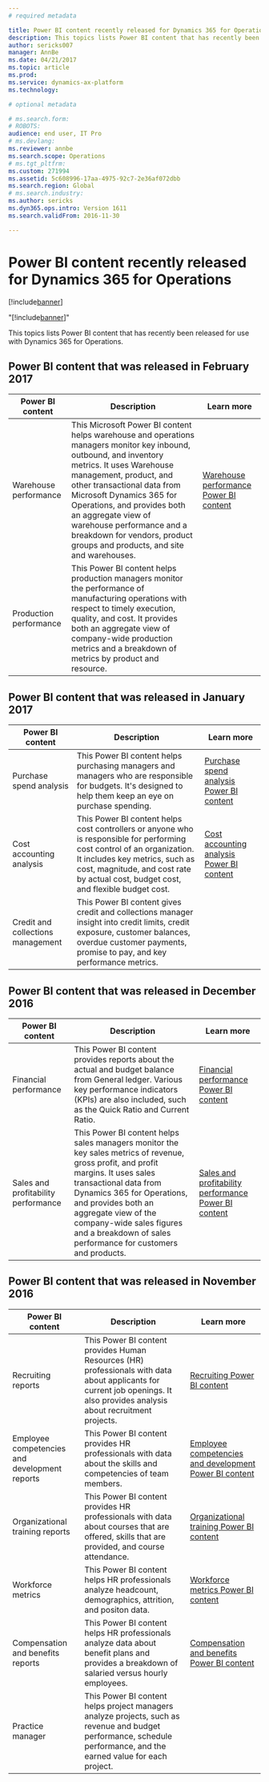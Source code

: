 ```yaml
---
# required metadata

title: Power BI content recently released for Dynamics 365 for Operations
description: This topics lists Power BI content that has recently been released for use with Dynamics 365 for Operations.
author: sericks007
manager: AnnBe
ms.date: 04/21/2017
ms.topic: article
ms.prod: 
ms.service: dynamics-ax-platform
ms.technology: 

# optional metadata

# ms.search.form: 
# ROBOTS: 
audience: end user, IT Pro
# ms.devlang: 
ms.reviewer: annbe
ms.search.scope: Operations
# ms.tgt_pltfrm: 
ms.custom: 271994
ms.assetid: 5c608996-17aa-4975-92c7-2e36af072dbb
ms.search.region: Global
# ms.search.industry: 
ms.author: sericks
ms.dyn365.ops.intro: Version 1611
ms.search.validFrom: 2016-11-30

---
```


# Power BI content recently released for Dynamics 365 for Operations

[!include[banner](../includes/banner.md)]

"[!include[banner](../includes/banner.md)]"


This topics lists Power BI content that has recently been released for use with Dynamics 365 for Operations.

Power BI content that was released in February 2017
---------------------------------------------------

| Power BI content       | Description                                                                                                                                                                                                                                                                                                                                                                                   | Learn more                                                                                                         |
|------------------------|-----------------------------------------------------------------------------------------------------------------------------------------------------------------------------------------------------------------------------------------------------------------------------------------------------------------------------------------------------------------------------------------------|--------------------------------------------------------------------------------------------------------------------|
| Warehouse performance  | This Microsoft Power BI content helps warehouse and operations managers monitor key inbound, outbound, and inventory metrics. It uses Warehouse management, product, and other transactional data from Microsoft Dynamics 365 for Operations, and provides both an aggregate view of warehouse performance and a breakdown for vendors, product groups and products, and site and warehouses. | [Warehouse performance Power BI content](warehouse-power-bi-content.md) |
| Production performance | This Power BI content helps production managers monitor the performance of manufacturing operations with respect to timely execution, quality, and cost. It provides both an aggregate view of company-wide production metrics and a breakdown of metrics by product and resource.                                                                                                            |                                                                                                                    |

## Power BI content that was released in January 2017
| Power BI content                  | Description                                                                                                                                                                                                                                      | Learn more                                                                                                                           |
|-----------------------------------|--------------------------------------------------------------------------------------------------------------------------------------------------------------------------------------------------------------------------------------------------|--------------------------------------------------------------------------------------------------------------------------------------|
| Purchase spend analysis           | This Power BI content helps purchasing managers and managers who are responsible for budgets. It's designed to help them keep an eye on purchase spending.                                                                                       | [Purchase spend analysis Power BI content](purchase-content-pack-for-power-bi.md)         |
| Cost accounting analysis          | This Power BI content helps cost controllers or anyone who is responsible for performing cost control of an organization. It includes key metrics, such as cost, magnitude, and cost rate by actual cost, budget cost, and flexible budget cost. | [Cost accounting analysis Power BI content](cost-accounting-analysis-content-pack.md) |
| Credit and collections management | This Power BI content gives credit and collections manager insight into credit limits, credit exposure, customer balances, overdue customer payments, promise to pay, and key performance metrics.                                               |                                                                                                                                      |

## Power BI content that was released in December 2016
| Power BI content                    | Description                                                                                                                                                                                                                                                                                                                      | Learn more                                                                                                                                                          |
|-------------------------------------|----------------------------------------------------------------------------------------------------------------------------------------------------------------------------------------------------------------------------------------------------------------------------------------------------------------------------------|---------------------------------------------------------------------------------------------------------------------------------------------------------------------|
| Financial performance               | This Power BI content provides reports about the actual and budget balance from General ledger. Various key performance indicators (KPIs) are also included, such as the Quick Ratio and Current Ratio.                                                                                                                          | [Financial performance Power BI content](financial-performance-power-bi-content-pack.md)                                      |
| Sales and profitability performance | This Power BI content helps sales managers monitor the key sales metrics of revenue, gross profit, and profit margins. It uses sales transactional data from Dynamics 365 for Operations, and provides both an aggregate view of the company-wide sales figures and a breakdown of sales performance for customers and products. | [Sales and profitability performance Power BI content](sales-profitability-performance-content-pack.md) |

## Power BI content that was released in November 2016
| Power BI content                              | Description                                                                                                                                                                  | Learn more                                                                                                                                                                   |
|-----------------------------------------------|------------------------------------------------------------------------------------------------------------------------------------------------------------------------------|------------------------------------------------------------------------------------------------------------------------------------------------------------------------------|
| Recruiting reports                            | This Power BI content provides Human Resources (HR) professionals with data about applicants for current job openings. It also provides analysis about recruitment projects. | [Recruiting Power BI content](recruiting-analysis-power-bi-content-pack.md)                                                       |
| Employee competencies and development reports | This Power BI content provides HR professionals with data about the skills and competencies of team members.                                                                 | [Employee competencies and development Power BI content](employee-competencies-and-development-analysis-power-bi-content-pack.md) |
| Organizational training reports               | This Power BI content provides HR professionals with data about courses that are offered, skills that are provided, and course attendance.                                   | [Organizational training Power BI content](organizational-training-analysis-power-bi-content-pack.md)                             |
| Workforce metrics                             | This Power BI content helps HR professionals analyze headcount, demographics, attrition, and positon data.                                                                   | [Workforce metrics Power BI content](workforce-analysis-power-bi-content-pack.md)                                                 |
| Compensation and benefits reports             | This Power BI content helps HR professionals analyze data about benefit plans and provides a breakdown of salaried versus hourly employees.                                  | [Compensation and benefits Power BI content](compensation-and-benefits-analysis-power-bi-content-pack.md)                         |
| Practice manager                              | This Power BI content helps project managers analyze projects, such as revenue and budget performance, schedule performance, and the earned value for each project.          |                                                                                                                                                                              |






